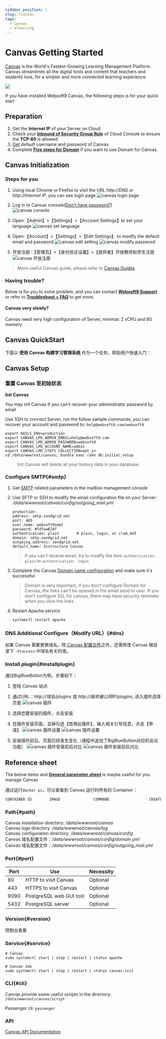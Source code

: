 ```yaml
---
sidebar_position: 1
slug: /canvas
tags:
  - Canvas
  - elearning
---
```


# Canvas Getting Started

[Canvas](https://canvas-server.apache.org/) is the World's Fastest-Growing Learning Management Platform. Canvas streamlines all the digital tools and content that teachers and students love, for a simpler and more connected learning experience.

![](https://libs.websoft9.com/Websoft9/DocsPicture/en/canvas/canvas-gui-websoft9.png)  

If you have installed Websoft9 Canvas, the following steps is for your quick start


## Preparation

1. Get the **Internet IP** of your Server on Cloud
2. Check your **[Inbound of Security Group Rule](./administrator/firewall#security)** of Cloud Console to ensure the **TCP:80** is allowed
3. [Get](./user/credentials) default username and password of Canvas
4. Complete **[Five steps for Domain](./administrator/domain_step)** if you want to use Domain for Canvas.

## Canvas Initialization

### Steps for you

1. Using local Chrome or Firefox to visit the URL *http://DNS* or *http://Internet IP*, you can see login page
   ![canvas login page](https://libs.websoft9.com/Websoft9/DocsPicture/en/canvas/canvas-login-websoft9.png)

2. Log in to Canvas console([Don't have password?](./user/credentials))  
   ![canvas console](https://libs.websoft9.com/Websoft9/DocsPicture/en/canvas/canvas-console001-websoft9.png)

3. Open:【Admin】>【Settings】>【Account Settings】to set your language
   ![canvas set language](https://libs.websoft9.com/Websoft9/DocsPicture/en/canvas/canvas-setlanguage-websoft9.png)

4. Open:【Account】>【Settings】>【Edit Settings】 to modify the default email and password
   ![canvas edit setting](https://libs.websoft9.com/Websoft9/DocsPicture/en/canvas/canvas-setaccount001-websoft9.png)
   ![canvas modify password](https://libs.websoft9.com/Websoft9/DocsPicture/en/canvas/canvas-setaccount002-websoft9.png)

5. 开放注册：【管理员】>【身份验证设置】>【提供者】开放教师和学生注册 
   ![canvas 开放注册](https://libs.websoft9.com/Websoft9/DocsPicture/zh/canvas/canvas-register-websoft9.png)

> More useful Canvas guide, please refer to [Canvas Guides](https://community.canvaslms.com/community/answers/guides)

### Having trouble?

Below is for you to solve problem, and you can contact **[Websoft9 Support](./helpdesk)** or refer to **[Troubleshoot + FAQ](./faq#setup)** to get more. 

#### Canvas very slowly?

Canvas need very high configuration of Server, minimal: 2 vCPU and 8G memory

## Canvas QuickStart

下面以 **使用 Canvas 构建学习管理系统** 作为一个任务，帮助用户快速入门：

## Canvas Setup

### 重置 Canvas 至初始状态

**Init Canvas**

You may init Canvas if you can't recover your administrator password by email

Use SSH to connect Server, run the follow sample commands, you can recover your account and password to: `help@websoft9.com/websoft9`

```
export RAILS_ENV=production
export CANVAS_LMS_ADMIN_EMAIL=help@websoft9.com
export CANVAS_LMS_ADMIN_PASSWORD=websoft9
export CANVAS_LMS_ACCOUNT_NAME=admin
export CANVAS_LMS_STATS_COLLECTION=opt_in
cd /data/wwwroot/canvas; bundle exec rake db:initial_setup
```

> Init Canvas will delete all your history data in your database

### Configure SMTP{#smtp}

1. Get [SMTP](./administrator/smtp) related parameters in the mailbox management console  

2. Use SFTP or SSH to modify the email configuration file on your Server: */data/wwwroot/canvas/config/outgoing_mail.yml*
   ```
   production:
   address: smtp.sendgrid.net
   port: 465
   user_name: websoft9smpt
   password: #fdfwwBJ8f    
   authentication: plain        # plain, login, or cram_md5
   domain: smtp.sendgrid.net
   outgoing_address: sendgrid.net
   default_name: Instructure Canvas
   ```
   >  If you can't receive email, try to modify the item `authentication: plain` to `authentication: login` 

3. Complete the Canvas [Domain name configuration](./administrator/domain_step) and make sure it's successful

   > Domain is very important, if you don't configure Domain for Canvas, the links can't be opened in the email send to user. If you don't configure SSL for canvas, there may have security reminder when you click the links

4. Restart Apache service
   ```
   systemctl restart apache
   ```
   
### DNS Additional Configure（Modify URL）{#dns}

如果 Canvas 需要更换域名，除[ Canvas 配置文件](#path)之外，还需修改 Canvas 根目录下 `.htaccess` 中域名有关的值。  

### Install plugin{#installplugin}

通过BigBlueButton为例，步骤如下：

1. 登陆 Canvas 站点

2. 通过URL：*http://域名/plugins* 或 *http://服务器公网IP/plugins*, 进入插件选择页面
   ![canvas 插件](https://libs.websoft9.com/Websoft9/DocsPicture/zh/canvas/canvas-plugin01-websoft9.png)

3. 选择您要安装的插件，点击安装

4. 在插件安装页面，去掉勾选【禁用此插件】，输入相关引导信息，点击【申请】
   ![canvas 插件设置](https://libs.websoft9.com/Websoft9/DocsPicture/zh/canvas/canvas-plugin02-websoft9.png)
   ![canvas 插件设置](https://libs.websoft9.com/Websoft9/DocsPicture/zh/canvas/canvas-plugin03-websoft9.png)

5. 安装插件前后，页面已经发生变化（课程中追加了BigBlueButton对应的会议功能）
   ![canvas 插件安装前后对比](https://libs.websoft9.com/Websoft9/DocsPicture/zh/canvas/canvas-plugin04-websoft9.png)
   ![canvas 插件安装前后对比](https://libs.websoft9.com/Websoft9/DocsPicture/zh/canvas/canvas-plugin05-websoft9.png)


## Reference sheet

The below items and **[General parameter sheet](./administrator/parameter)** is maybe useful for you manage Canvas

通过运行`docker ps`，可以查看到 Canvas 运行时所有的 Container：

```bash
CONTAINER ID        IMAGE               COMMAND                  CREATED             STATUS              PORTS                                NAMES
```

### Path{#path}

Canvas installation directory: */data/wwwroot/canvas*  
Canvas logs directory: */data/wwwroot/canvas/log*  
Canvas configuration directory:  */data/wwwroot/canvas/config*  
Canvas 域名配置文件：*/data/wwwroot/canvas/config/domain.yml*  
Canvas 域名配置文件：*/data/wwwroot/canvas/config/outgoing_mail.yml*  

### Port{#port}

| Port | Use                                          | Necessity |
| ------ | --------------------------------------------- | ------ |
| 80 | HTTP  to visit Canvas | Optional |
| 443 | HTTPS to visit Canvas  | Optional |
| 9090 | PostgreSQL web GUI tool | Optional |
| 5432 | PostgreSQL server | Optional |

### Version{#version}

控制台查看

### Service{#service}

```shell
# Canvas
sudo systemctl start | stop | restart | status apache

# Canvas Job
sudo systemctl start | stop | restart | status canvas-init
```

### CLI{#cli}

Canvas provide some useful scripts in the directory: `/data/wwwroot/canvas/script`  

Passenger cli: `passenger`    

### API

[Canvas API Documentation](https://community.canvaslms.com/t5/Academic-Benchmarks-Basics/API-Documentation-Overview/ta-p/474357)